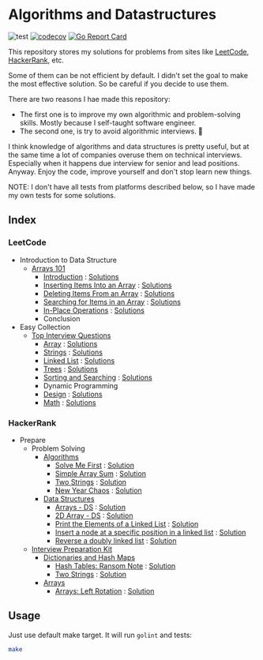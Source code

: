 # Algorithms and Datastructures

![test](https://github.com/idexter/algorithms-and-datastructures/workflows/test/badge.svg)
[![codecov](https://codecov.io/gh/idexter/algorithms-and-datastructures/branch/master/graph/badge.svg?token=LHA4hN5boC)](codecov)
[![Go Report Card](https://goreportcard.com/badge/github.com/idexter/algorithms-and-datastructures?master)](https://goreportcard.com/report/github.com/idexter/algorithms-and-datastructures)

This repository stores my solutions for problems from sites like [LeetCode](https://leetcode.com), [HackerRank](https://hackerrank.com), etc.

Some of them can be not efficient by default. I didn't set the goal to make the most effective solution. So be careful if you decide to use them.

There are two reasons I hae made this repository:
- The first one is to improve my own algorithmic and problem-solving skills. Mostly because I self-taught software engineer.
- The second one, is try to avoid algorithmic interviews. 🥲

I think knowledge of algorithms and data structures is pretty useful, but at the same time a lot of companies overuse them on technical interviews.
Especially when it happens due interview for senior and lead positions. Anyway. Enjoy the code, improve yourself and don't stop learn new things.

NOTE: I don't have all tests from platforms described below, so I have made my own tests for some solutions.

## Index

### LeetCode

- Introduction to Data Structure
    - [Arrays 101](https://leetcode.com/explore/learn/card/fun-with-arrays/)
      - [Introduction](https://leetcode.com/explore/learn/card/fun-with-arrays/521/introduction/) : [Solutions](./leetcode/explore/learn/card/fun-with-arrays/introduction.go)
      - [Inserting Items Into an Array](https://leetcode.com/explore/learn/card/fun-with-arrays/525/inserting-items-into-an-array/) : [Solutions](./leetcode/explore/learn/card/fun-with-arrays/inserting_items_into_an_array.go)
      - [Deleting Items From an Array](https://leetcode.com/explore/learn/card/fun-with-arrays/526/deleting-items-from-an-array/) : [Solutions](./leetcode/explore/learn/card/fun-with-arrays/deleting_items_from_an_array.go)
      - [Searching for Items in an Array](https://leetcode.com/explore/learn/card/fun-with-arrays/527/searching-for-items-in-an-array/) : [Solutions](./leetcode/explore/learn/card/fun-with-arrays/searching_for_items_in_an_array.go)
      - [In-Place Operations](https://leetcode.com/explore/learn/card/fun-with-arrays/511/in-place-operations/) : [Solutions](./leetcode/explore/learn/card/fun-with-arrays/in_place_operations.go)
      - Conclusion
- Easy Collection
    - [Top Interview Questions](https://leetcode.com/explore/featured/card/top-interview-questions-easy/)
      - [Array](https://leetcode.com/explore/featured/card/top-interview-questions-easy/92/array/) : [Solutions](./leetcode/explore/featured/card/top-interview-questions-easy/array.go) 
      - [Strings](https://leetcode.com/explore/featured/card/top-interview-questions-easy/127/strings/) : [Solutions](./leetcode/explore/featured/card/top-interview-questions-easy/strings.go) 
      - [Linked List](https://leetcode.com/explore/featured/card/top-interview-questions-easy/93/linked-list/) : [Solutions](./leetcode/explore/featured/card/top-interview-questions-easy/linked_list.go) 
      - [Trees](https://leetcode.com/explore/featured/card/top-interview-questions-easy/94/trees/) : [Solutions](./leetcode/explore/featured/card/top-interview-questions-easy/trees.go) 
      - [Sorting and Searching](https://leetcode.com/explore/featured/card/top-interview-questions-easy/96/sorting-and-searching/) : [Solutions](./leetcode/explore/featured/card/top-interview-questions-easy/sorting_and_searching.go) 
      - Dynamic Programming
      - [Design](https://leetcode.com/explore/featured/card/top-interview-questions-easy/98/design/) : [Solutions](./leetcode/explore/featured/card/top-interview-questions-easy/design.go) 
      - [Math](https://leetcode.com/explore/featured/card/top-interview-questions-easy/102/math/) : [Solutions](./leetcode/explore/featured/card/top-interview-questions-easy/math.go) 

### HackerRank

- Prepare
  - Problem Solving
    - [Algorithms](https://www.hackerrank.com/domains/algorithms)
      - [Solve Me First](https://www.hackerrank.com/challenges/solve-me-first/problem) : [Solution](./hackerrank/prepare/alogrithms/warm-up/solve_me_first.go) 
      - [Simple Array Sum](https://www.hackerrank.com/challenges/simple-array-sum/problem) : [Solution](./hackerrank/prepare/alogrithms/warm-up/simple_array_sum.go) 
      - [Two Strings](https://www.hackerrank.com/challenges/two-strings/problem) : [Solution](./hackerrank/prepare/alogrithms/strings/two_strings.go) 
      - [New Year Chaos](https://www.hackerrank.com/challenges/new-year-chaos/problem) : [Solution](./hackerrank/prepare/alogrithms/constructive-algorithms/new_year_chaos.go) 
    - [Data Structures](https://www.hackerrank.com/domains/data-structures)
      - [Arrays - DS](https://www.hackerrank.com/challenges/arrays-ds/problem) : [Solution](./hackerrank/prepare/data-structures/arrays/arrays_ds.go) 
      - [2D Array - DS](https://www.hackerrank.com/challenges/2d-array/problem) : [Solution](./hackerrank/prepare/data-structures/arrays/arrays_ds_2d.go)
      - [Print the Elements of a Linked List](https://www.hackerrank.com/challenges/print-the-elements-of-a-linked-list/problem) : [Solution](./hackerrank/prepare/data-structures/linked-lists/print_elements.go) 
      - [Insert a node at a specific position in a linked list](https://www.hackerrank.com/challenges/insert-a-node-at-a-specific-position-in-a-linked-list/problem) : [Solution](./hackerrank/prepare/data-structures/linked-lists/insert_node_at_position.go)
      - [Reverse a doubly linked list](https://www.hackerrank.com/challenges/reverse-a-doubly-linked-list/problem) : [Solution](./hackerrank/prepare/data-structures/linked-lists/reverse_doubly_linked_list.go)
  - [Interview Preparation Kit](https://www.hackerrank.com/interview/interview-preparation-kit)
    - [Dictionaries and Hash Maps](https://www.hackerrank.com/interview/interview-preparation-kit/dictionaries-hashmaps/challenges)
      - [Hash Tables: Ransom Note](https://www.hackerrank.com/challenges/ctci-ransom-note/problem) : [Solution](./hackerrank/prepare/interview-preparation-kit/dictionaries-and-hashmaps/hash_table_ransom_note.go)
      - [Two Strings](https://www.hackerrank.com/challenges/two-strings/problem) : [Solution](./hackerrank/prepare/alogrithms/strings/two_strings.go)
    - [Arrays](https://www.hackerrank.com/interview/interview-preparation-kit/arrays/challenges)
      - [Arrays: Left Rotation](https://www.hackerrank.com/challenges/ctci-array-left-rotation/problem) : [Solution](./hackerrank/prepare/data-structures/arrays/arrays_left_rotation.go)

## Usage

Just use default make target.
It will run `golint` and tests:

```bash
make
```
